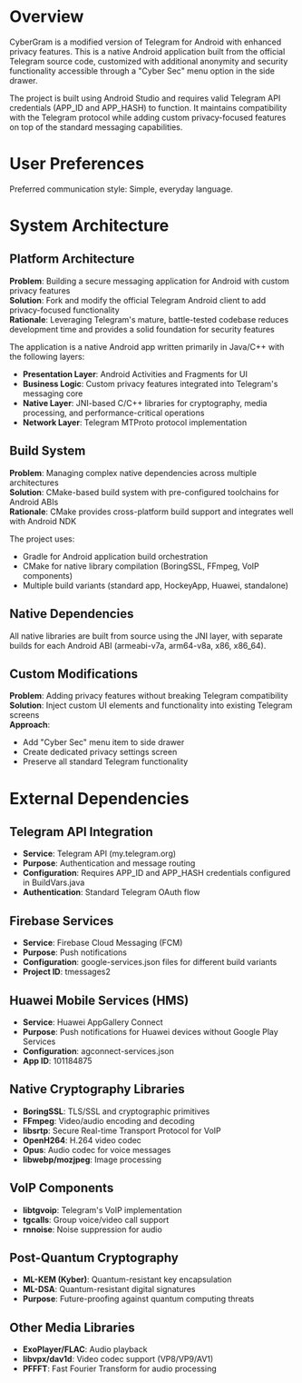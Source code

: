 # Overview

CyberGram is a modified version of Telegram for Android with enhanced privacy features. This is a native Android application built from the official Telegram source code, customized with additional anonymity and security functionality accessible through a "Cyber Sec" menu option in the side drawer.

The project is built using Android Studio and requires valid Telegram API credentials (APP_ID and APP_HASH) to function. It maintains compatibility with the Telegram protocol while adding custom privacy-focused features on top of the standard messaging capabilities.

# User Preferences

Preferred communication style: Simple, everyday language.

# System Architecture

## Platform Architecture

**Problem**: Building a secure messaging application for Android with custom privacy features  
**Solution**: Fork and modify the official Telegram Android client to add privacy-focused functionality  
**Rationale**: Leveraging Telegram's mature, battle-tested codebase reduces development time and provides a solid foundation for security features

The application is a native Android app written primarily in Java/C++ with the following layers:

- **Presentation Layer**: Android Activities and Fragments for UI
- **Business Logic**: Custom privacy features integrated into Telegram's messaging core
- **Native Layer**: JNI-based C/C++ libraries for cryptography, media processing, and performance-critical operations
- **Network Layer**: Telegram MTProto protocol implementation

## Build System

**Problem**: Managing complex native dependencies across multiple architectures  
**Solution**: CMake-based build system with pre-configured toolchains for Android ABIs  
**Rationale**: CMake provides cross-platform build support and integrates well with Android NDK

The project uses:
- Gradle for Android application build orchestration
- CMake for native library compilation (BoringSSL, FFmpeg, VoIP components)
- Multiple build variants (standard app, HockeyApp, Huawei, standalone)

## Native Dependencies

All native libraries are built from source using the JNI layer, with separate builds for each Android ABI (armeabi-v7a, arm64-v8a, x86, x86_64).

## Custom Modifications

**Problem**: Adding privacy features without breaking Telegram compatibility  
**Solution**: Inject custom UI elements and functionality into existing Telegram screens  
**Approach**:
- Add "Cyber Sec" menu item to side drawer
- Create dedicated privacy settings screen
- Preserve all standard Telegram functionality

# External Dependencies

## Telegram API Integration

- **Service**: Telegram API (my.telegram.org)
- **Purpose**: Authentication and message routing
- **Configuration**: Requires APP_ID and APP_HASH credentials configured in BuildVars.java
- **Authentication**: Standard Telegram OAuth flow

## Firebase Services

- **Service**: Firebase Cloud Messaging (FCM)
- **Purpose**: Push notifications
- **Configuration**: google-services.json files for different build variants
- **Project ID**: tmessages2

## Huawei Mobile Services (HMS)

- **Service**: Huawei AppGallery Connect
- **Purpose**: Push notifications for Huawei devices without Google Play Services
- **Configuration**: agconnect-services.json
- **App ID**: 101184875

## Native Cryptography Libraries

- **BoringSSL**: TLS/SSL and cryptographic primitives
- **FFmpeg**: Video/audio encoding and decoding
- **libsrtp**: Secure Real-time Transport Protocol for VoIP
- **OpenH264**: H.264 video codec
- **Opus**: Audio codec for voice messages
- **libwebp/mozjpeg**: Image processing

## VoIP Components

- **libtgvoip**: Telegram's VoIP implementation
- **tgcalls**: Group voice/video call support
- **rnnoise**: Noise suppression for audio

## Post-Quantum Cryptography

- **ML-KEM (Kyber)**: Quantum-resistant key encapsulation
- **ML-DSA**: Quantum-resistant digital signatures
- **Purpose**: Future-proofing against quantum computing threats

## Other Media Libraries

- **ExoPlayer/FLAC**: Audio playback
- **libvpx/dav1d**: Video codec support (VP8/VP9/AV1)
- **PFFFT**: Fast Fourier Transform for audio processing